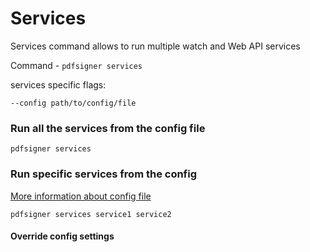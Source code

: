 # Services

Services command allows to run multiple watch and Web API services

Command - `pdfsigner services` 

services specific flags:

```
--config path/to/config/file 
```

### Run all the services from the config file

```
pdfsigner services
```

### Run specific services from the config

[More information about config file](configuration.md)


```
pdfsigner services service1 service2
```

#### Override config settings


